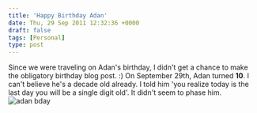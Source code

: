 ```yaml
---
title: 'Happy Birthday Adan'
date: Thu, 29 Sep 2011 12:32:36 +0000
draft: false
tags: [Personal]
type: post
---
```


Since we were traveling on Adan's birthday, I didn't get a chance to make the obligatory birthday blog post. :) On September 29th, Adan turned **10**. I can't believe he's a decade old already. I told him 'you realize today is the last day you will be a single digit old'. It didn't seem to phase him. ![](http://farm7.static.flickr.com/6157/6197185700_823a9fa33e.jpg "adan bday")
